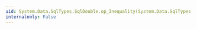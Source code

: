 ```yaml
---
uid: System.Data.SqlTypes.SqlDouble.op_Inequality(System.Data.SqlTypes.SqlDouble,System.Data.SqlTypes.SqlDouble)
internalonly: False
---
```

